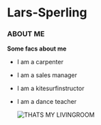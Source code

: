 # Lars-Sperling
### ABOUT ME
**Some facs about me**
- I am a carpenter
- I am a sales manager
- I am a kitesurfinstructor
- I am a dance teacher
  
  ![THATS MY LIVINGROOM](https://images.unsplash.com/photo-1521499420147-36d5bfc2781f?w=400&auto=format&fit=crop&q=60&ixlib=rb-4.0.3&ixid=M3wxMjA3fDB8MHxzZWFyY2h8MTh8fHZhbnxlbnwwfHwwfHx8MA%3D%3D)

